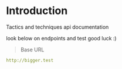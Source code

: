 # Introduction



Tactics and techniques api documentation

<aside>look below on endpoints and test good luck :)</aside>

> Base URL

```yaml
http://bigger.test
```